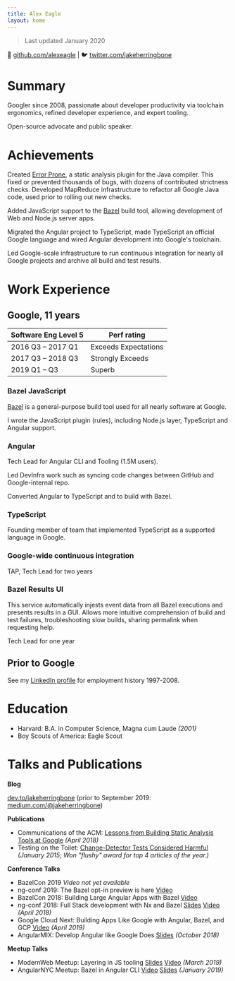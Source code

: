 ```yaml
---
title: Alex Eagle
layout: home
---
```


> Last updated January 2020

🐙 [github.com/alexeagle](https://github.com/alexeagle)
|
🐦 [twitter.com/jakeherringbone](http://twitter.com/jakeherringbone)

# Summary

Googler since 2008, passionate about 
developer productivity via toolchain ergonomics, 
refined developer experience, 
and expert tooling.

Open-source advocate and public speaker.

# Achievements

Created [Error Prone](https://errorprone.info), a static analysis plugin for the Java compiler.
This fixed or prevented thousands of bugs, with dozens of contributed strictness checks.
Developed MapReduce infrastructure to refactor all Google Java code, used prior to rolling out new checks.

Added JavaScript support to the [Bazel] build tool, allowing development of Web and Node.js server apps.

Migrated the Angular project to TypeScript, made TypeScript an official Google language and wired Angular development into Google's toolchain.

Led Google-scale infrastructure to run continuous integration for nearly all Google projects and archive all build and test results.

# Work Experience

## Google, 11 years

| Software Eng Level 5 |  Perf rating  |
| -------------------- | ------------- |
| 2016 Q3 – 2017 Q1    | Exceeds Expectations |
| 2017 Q3 – 2018 Q3    | Strongly Exceeds |
| 2019 Q1 – Q3         | Superb |

### Bazel JavaScript

[Bazel] is a general-purpose build tool used for all nearly software at Google.

I wrote the JavaScript plugin (rules), including Node.js layer, TypeScript and Angular support.

### Angular

Tech Lead for Angular CLI and Tooling (1.5M users).

Led DevInfra work such as syncing code changes between GitHub and Google-internal repo.

Converted Angular to TypeScript and to build with Bazel.

### TypeScript

Founding member of team that implemented TypeScript as a supported language in Google.

### Google-wide continuous integration

TAP, Tech Lead for two years

### Bazel Results UI

This service automatically injests event data from all Bazel executions and presents results in a GUI.
Allows more intuitive comprehension of build and test failures, troubleshooting slow builds, sharing permalink when requesting help.

Tech Lead for one year

## Prior to Google

See my [LinkedIn profile](https://www.linkedin.com/in/alexeagle) for employment history 1997-2008.

# Education

- Harvard: B.A. in Computer Science, Magna cum Laude _(2001)_
- Boy Scouts of America: Eagle Scout

# Talks and Publications

**Blog**

[dev.to/jakeherringbone](https://dev.to/jakeherringbone)
(prior to September 2019: [medium.com/@jakeherringbone](https://medium.com/@jakeherringbone))

**Publications**

- Communications of the ACM: [Lessons from Building Static Analysis Tools at Google](https://cacm.acm.org/magazines/2018/4/226371-lessons-from-building-static-analysis-tools-at-google/fulltext) _(April 2018)_
- Testing on the Toilet: [Change-Detector Tests Considered Harmful](https://testing.googleblog.com/2015/01/testing-on-toilet-change-detector-tests.html) _(January 2015; Won "flushy" award for top 4 articles of the year.)_

**Conference Talks**

- BazelCon 2019 _Video not yet available_
- ng-conf 2019: The Bazel opt-in preview is here [Video](https://www.youtube.com/watch?v=J1lnp-nU4wM)
- BazelCon 2018: Building Large Angular Apps with Bazel [Video](https://www.youtube.com/watch?v=yBg9zG6ZGb4)
- ng-conf 2018: Full Stack development with Nx and Bazel [Slides](https://docs.google.com/presentation/d/1fSZwcpO9hUBFd_k9hUS45ZyVJcZLEyz0VxISSOnIZ1I/preview) [Video](https://www.youtube.com/watch?v=1KDDIhcQORM) _(April 2018)_
- Google Cloud Next: Building Apps Like Google with Angular, Bazel, and GCP [Video](https://www.youtube.com/watch?v=lDyIc2Abkwg) _(April 2019)_
- AngularMIX: Develop Angular like Google Does [Slides](https://docs.google.com/presentation/d/1b0PdG-bxN0nwHa3ZuA0a_anOEYeMoI_CSsZl6ngZWp8/preview?slide=id.g26d86d3325_0_0) _(October 2018)_

**Meetup Talks**

- ModernWeb Meetup: Layering in JS tooling [Slides](https://hackmd.io/p/HJZ_ekxuN) [Video](https://drive.google.com/file/d/1AxrwjLUf_35Z2C9VK5Ut7wo5L89roHH2/view) _(March 2019)_
- AngularNYC Meetup: Bazel in Angular CLI [Video](https://www.youtube.com/watch?v=fEUgZopCK8E) [Slides](https://docs.google.com/presentation/d/1VcSkWDFkmkZKCP9yTfKbq-lTMU3qW_3zNabKItCWDec/preview) _(January 2019)_

[Bazel]: https://bazel.build
